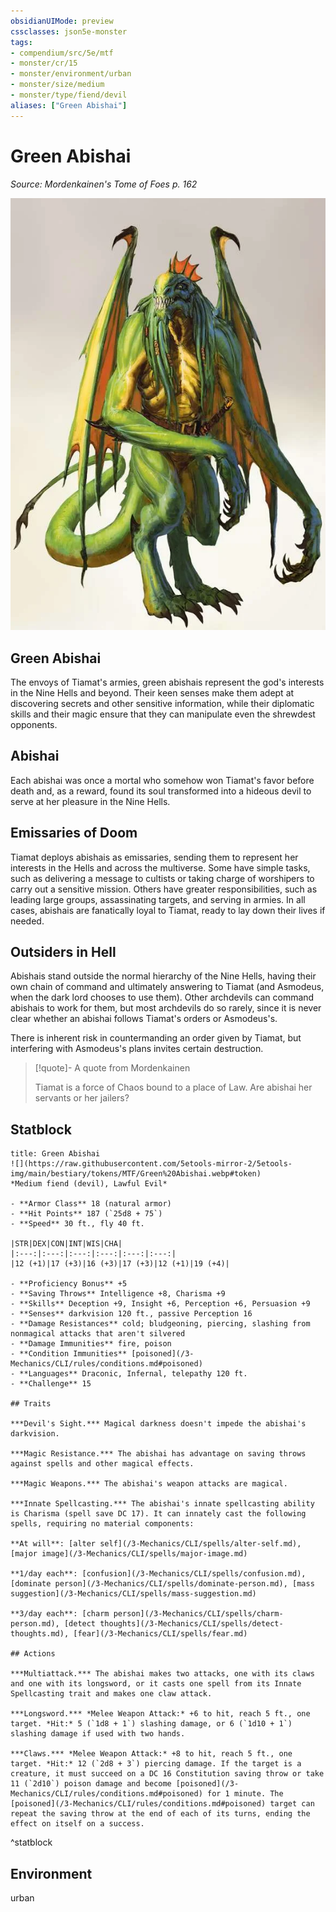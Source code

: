 ```yaml
---
obsidianUIMode: preview
cssclasses: json5e-monster
tags:
- compendium/src/5e/mtf
- monster/cr/15
- monster/environment/urban
- monster/size/medium
- monster/type/fiend/devil
aliases: ["Green Abishai"]
---
```

# Green Abishai
*Source: Mordenkainen's Tome of Foes p. 162*  

![](https://raw.githubusercontent.com/5etools-mirror-2/5etools-img/main/bestiary/MTF/Green%20Abishai.webp#right)  
## Green Abishai

The envoys of Tiamat's armies, green abishais represent the god's interests in the Nine Hells and beyond. Their keen senses make them adept at discovering secrets and other sensitive information, while their diplomatic skills and their magic ensure that they can manipulate even the shrewdest opponents.

## Abishai

Each abishai was once a mortal who somehow won Tiamat's favor before death and, as a reward, found its soul transformed into a hideous devil to serve at her pleasure in the Nine Hells.

## Emissaries of Doom

Tiamat deploys abishais as emissaries, sending them to represent her interests in the Hells and across the multiverse. Some have simple tasks, such as delivering a message to cultists or taking charge of worshipers to carry out a sensitive mission. Others have greater responsibilities, such as leading large groups, assassinating targets, and serving in armies. In all cases, abishais are fanatically loyal to Tiamat, ready to lay down their lives if needed.

## Outsiders in Hell

Abishais stand outside the normal hierarchy of the Nine Hells, having their own chain of command and ultimately answering to Tiamat (and Asmodeus, when the dark lord chooses to use them). Other archdevils can command abishais to work for them, but most archdevils do so rarely, since it is never clear whether an abishai follows Tiamat's orders or Asmodeus's.

There is inherent risk in countermanding an order given by Tiamat, but interfering with Asmodeus's plans invites certain destruction.

> [!quote]- A quote from Mordenkainen  
> 
> Tiamat is a force of Chaos bound to a place of Law. Are abishai her servants or her jailers?



## Statblock

```ad-statblock
title: Green Abishai
![](https://raw.githubusercontent.com/5etools-mirror-2/5etools-img/main/bestiary/tokens/MTF/Green%20Abishai.webp#token)
*Medium fiend (devil), Lawful Evil*

- **Armor Class** 18 (natural armor)
- **Hit Points** 187 (`25d8 + 75`) 
- **Speed** 30 ft., fly 40 ft.

|STR|DEX|CON|INT|WIS|CHA|
|:---:|:---:|:---:|:---:|:---:|:---:|
|12 (+1)|17 (+3)|16 (+3)|17 (+3)|12 (+1)|19 (+4)|

- **Proficiency Bonus** +5
- **Saving Throws** Intelligence +8, Charisma +9
- **Skills** Deception +9, Insight +6, Perception +6, Persuasion +9
- **Senses** darkvision 120 ft., passive Perception 16
- **Damage Resistances** cold; bludgeoning, piercing, slashing from nonmagical attacks that aren't silvered
- **Damage Immunities** fire, poison
- **Condition Immunities** [poisoned](/3-Mechanics/CLI/rules/conditions.md#poisoned)
- **Languages** Draconic, Infernal, telepathy 120 ft.
- **Challenge** 15

## Traits

***Devil's Sight.*** Magical darkness doesn't impede the abishai's darkvision.

***Magic Resistance.*** The abishai has advantage on saving throws against spells and other magical effects.

***Magic Weapons.*** The abishai's weapon attacks are magical.

***Innate Spellcasting.*** The abishai's innate spellcasting ability is Charisma (spell save DC 17). It can innately cast the following spells, requiring no material components:

**At will**: [alter self](/3-Mechanics/CLI/spells/alter-self.md), [major image](/3-Mechanics/CLI/spells/major-image.md)

**1/day each**: [confusion](/3-Mechanics/CLI/spells/confusion.md), [dominate person](/3-Mechanics/CLI/spells/dominate-person.md), [mass suggestion](/3-Mechanics/CLI/spells/mass-suggestion.md)

**3/day each**: [charm person](/3-Mechanics/CLI/spells/charm-person.md), [detect thoughts](/3-Mechanics/CLI/spells/detect-thoughts.md), [fear](/3-Mechanics/CLI/spells/fear.md)

## Actions

***Multiattack.*** The abishai makes two attacks, one with its claws and one with its longsword, or it casts one spell from its Innate Spellcasting trait and makes one claw attack.

***Longsword.*** *Melee Weapon Attack:* +6 to hit, reach 5 ft., one target. *Hit:* 5 (`1d8 + 1`) slashing damage, or 6 (`1d10 + 1`) slashing damage if used with two hands.

***Claws.*** *Melee Weapon Attack:* +8 to hit, reach 5 ft., one target. *Hit:* 12 (`2d8 + 3`) piercing damage. If the target is a creature, it must succeed on a DC 16 Constitution saving throw or take 11 (`2d10`) poison damage and become [poisoned](/3-Mechanics/CLI/rules/conditions.md#poisoned) for 1 minute. The [poisoned](/3-Mechanics/CLI/rules/conditions.md#poisoned) target can repeat the saving throw at the end of each of its turns, ending the effect on itself on a success.
```
^statblock

## Environment

urban
